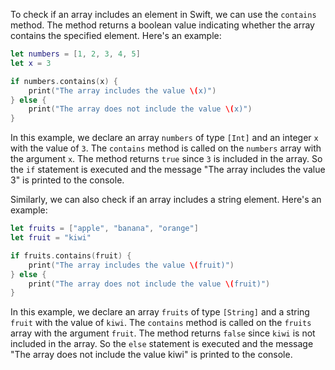 To check if an array includes an element in Swift, we can use the `contains` method. The method returns a boolean value indicating whether the array contains the specified element. Here's an example:

```swift
let numbers = [1, 2, 3, 4, 5]
let x = 3

if numbers.contains(x) {
    print("The array includes the value \(x)")
} else {
    print("The array does not include the value \(x)")
}
```

In this example, we declare an array `numbers` of type `[Int]` and an integer `x` with the value of `3`. The `contains` method is called on the `numbers` array with the argument `x`. The method returns `true` since `3` is included in the array. So the `if` statement is executed and the message "The array includes the value 3" is printed to the console.

Similarly, we can also check if an array includes a string element. Here's an example:

```swift
let fruits = ["apple", "banana", "orange"]
let fruit = "kiwi"

if fruits.contains(fruit) {
    print("The array includes the value \(fruit)")
} else {
    print("The array does not include the value \(fruit)")
}
```

In this example, we declare an array `fruits` of type `[String]` and a string `fruit` with the value of `kiwi`. The `contains` method is called on the `fruits` array with the argument `fruit`. The method returns `false` since `kiwi` is not included in the array. So the `else` statement is executed and the message "The array does not include the value kiwi" is printed to the console.